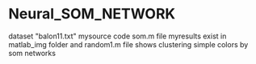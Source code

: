 # Neural_SOM_NETWORK
dataset "balon11.txt"
mysource code  som.m file
myresults exist in matlab_img folder
 and random1.m file shows clustering simple colors by som networks
